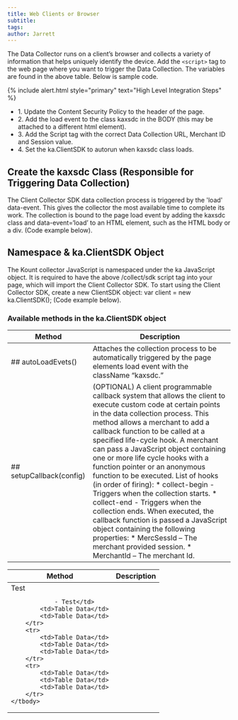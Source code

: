 ```yaml
---
title: Web Clients or Browser
subtitle:
tags:
author: Jarrett
---
```


The Data Collector runs on a client’s browser and collects a variety of information that helps uniquely
identify the device. Add the `<script>` tag to the web page where you want to trigger the Data Collection.
The variables are found in the above table. Below is sample code.

{% include alert.html style="primary" text="High Level Integration Steps" %}

<ul class="uk-list uk-list-divider">
    <li>1. Update the Content Security Policy to the header of the page.</li>
    <li>2. Add the load event to the class kaxsdc in the BODY (this may be attached to a different html
element).</li>
    <li>3. Add the Script tag with the correct Data Collection URL, Merchant ID and Session value.</li>
    <li>4. Set the ka.ClientSDK to autorun when kaxsdc class loads.</li>
</ul>

## Create the kaxsdc Class (Responsible for Triggering Data Collection)

The Client Collector SDK data collection process is triggered by the 'load' data-event. This gives the
collector the most available time to complete its work. The collection is bound to the page load event by
adding the kaxsdc class and data-event=‘load’ to an HTML element, such as the HTML body or a div.
(Code example below).

## Namespace & ka.ClientSDK Object

The Kount collector JavaScript is namespaced under the ka JavaScript object. It is required to have the
above /collect/sdk script tag into your page, which will import the Client Collector SDK. To start using
the Client Collector SDK, create a new ClientSDK object: var client = new ka.ClientSDK(); (Code example
below).

### Available methods in the ka.ClientSDK object

| Method                   	| Description                                                                                                                                                                                                                                                                                                                                                                                                                                                                                                                                                                                                                                                                                                                                    	|
|--------------------------	|------------------------------------------------------------------------------------------------------------------------------------------------------------------------------------------------------------------------------------------------------------------------------------------------------------------------------------------------------------------------------------------------------------------------------------------------------------------------------------------------------------------------------------------------------------------------------------------------------------------------------------------------------------------------------------------------------------------------------------------------	|
| ## autoLoadEvets()       	| Attaches the collection process to be automatically triggered by the page elements load event with the className “kaxsdc.”                                                                                                                                                                                                                                                                                                                                                                                                                                                                                                                                                                                                                     	|
| ## setupCallback(config) 	| (OPTIONAL) A client programmable callback system that allows the client to execute custom code at certain points in the data collection process. This method allows a merchant to add a callback function to be called at a specified life-cycle hook. A merchant can pass a JavaScript object containing one or more life cycle hooks with a function pointer or an anonymous function to be executed.  List of hooks (in order of firing): * collect-begin - Triggers when the collection starts. * collect-end - Triggers when the collection ends.   When executed, the callback function is passed a JavaScript object containing the following properties: * MercSessId – The merchant provided session. * MerchantId – The merchant Id. 	|

<table class="uk-table uk-table-striped">
    <thead>
        <tr>
            <th>Method</th>
            <th>Description</th>
        </tr>
    </thead>
    <tbody>
        <tr>
            <td>Test
                
                - Test</td>
            <td>Table Data</td>
            <td>Table Data</td>
        </tr>
        <tr>
            <td>Table Data</td>
            <td>Table Data</td>
            <td>Table Data</td>
        </tr>
        <tr>
            <td>Table Data</td>
            <td>Table Data</td>
            <td>Table Data</td>
        </tr>
    </tbody>
</table>
